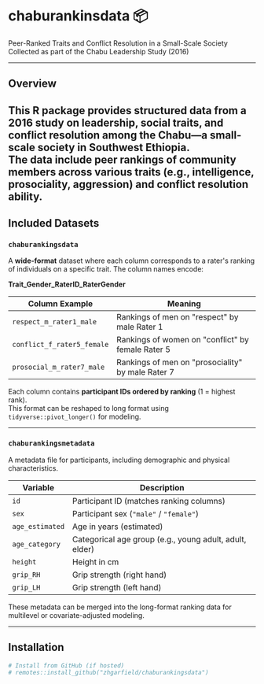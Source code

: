 # chaburankinsdata 📦

Peer-Ranked Traits and Conflict Resolution in a Small-Scale Society  
Collected as part of the Chabu Leadership Study (2016)

---

## Overview

This R package provides structured data from a 2016 study on leadership, social traits, and conflict resolution among the Chabu—a small-scale society in Southwest Ethiopia.  
The data include peer rankings of community members across various traits (e.g., intelligence, prosociality, aggression) and conflict resolution ability.
---

## Included Datasets

### `chaburankingsdata`

A **wide-format** dataset where each column corresponds to a rater's ranking of individuals on a specific trait. The column names encode:

**Trait_Gender_RaterID_RaterGender**

| Column Example              | Meaning                              |
|----------------------------|--------------------------------------|
| `respect_m_rater1_male`    | Rankings of men on "respect" by male Rater 1 |
| `conflict_f_rater5_female` | Rankings of women on "conflict" by female Rater 5 |
| `prosocial_m_rater7_male`  | Rankings of men on "prosociality" by male Rater 7 |

Each column contains **participant IDs ordered by ranking** (1 = highest rank).  
This format can be reshaped to long format using `tidyverse::pivot_longer()` for modeling.

---

### `chaburankingsmetadata`

A metadata file for participants, including demographic and physical characteristics.

| Variable          | Description                           |
|-------------------|---------------------------------------|
| `id`              | Participant ID (matches ranking columns) |
| `sex`             | Participant sex (`"male"` / `"female"`)        |
| `age_estimated`   | Age in years (estimated)              |
| `age_category`    | Categorical age group (e.g., young adult, adult, elder) |
| `height`          | Height in cm                          |
| `grip_RH`         | Grip strength (right hand)            |
| `grip_LH`         | Grip strength (left hand)             |

These metadata can be merged into the long-format ranking data for multilevel or covariate-adjusted modeling.

---

## Installation

```r
# Install from GitHub (if hosted)
# remotes::install_github("zhgarfield/chaburankingsdata")

